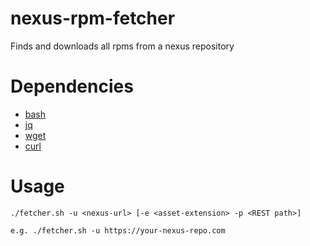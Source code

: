 # nexus-rpm-fetcher

Finds and downloads all rpms from a nexus repository

# Dependencies

- [bash](http://zsh.sourceforge.net/)
- [jq](https://stedolan.github.io/jq/)
- [wget](https://www.gnu.org/software/wget/)
- [curl](https://curl.haxx.se/)

# Usage
```
./fetcher.sh -u <nexus-url> [-e <asset-extension> -p <REST path>]

e.g. ./fetcher.sh -u https://your-nexus-repo.com
```
